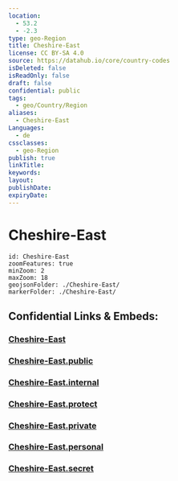 ```yaml
---
location:
  - 53.2
  - -2.3
type: geo-Region
title: Cheshire-East
license: CC BY-SA 4.0
source: https://datahub.io/core/country-codes
isDeleted: false
isReadOnly: false
draft: false
confidential: public
tags:
  - geo/Country/Region
aliases:
  - Cheshire-East
Languages:
  - de
cssclasses:
  - geo-Region
publish: true
linkTitle:
keywords:
layout:
publishDate:
expiryDate:
---
```


# Cheshire-East

```leaflet
id: Cheshire-East
zoomFeatures: true 
minZoom: 2 
maxZoom: 18
geojsonFolder: ./Cheshire-East/
markerFolder: ./Cheshire-East/
```


## Confidential Links & Embeds: 

### [Cheshire-East](/_Standards/Earth/Continent/Europe/Europe~North/UK/England/Regions~England/North_West_England/Cheshire-East.md) 

### [Cheshire-East.public](/_public/Earth/Continent/Europe/Europe~North/UK/England/Regions~England/North_West_England/Cheshire-East.public.md) 

### [Cheshire-East.internal](/_internal/Earth/Continent/Europe/Europe~North/UK/England/Regions~England/North_West_England/Cheshire-East.internal.md) 

### [Cheshire-East.protect](/_protect/Earth/Continent/Europe/Europe~North/UK/England/Regions~England/North_West_England/Cheshire-East.protect.md) 

### [Cheshire-East.private](/_private/Earth/Continent/Europe/Europe~North/UK/England/Regions~England/North_West_England/Cheshire-East.private.md) 

### [Cheshire-East.personal](/_personal/Earth/Continent/Europe/Europe~North/UK/England/Regions~England/North_West_England/Cheshire-East.personal.md) 

### [Cheshire-East.secret](/_secret/Earth/Continent/Europe/Europe~North/UK/England/Regions~England/North_West_England/Cheshire-East.secret.md)

